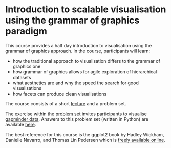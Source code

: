 # Introduction to scalable visualisation using the grammar of graphics paradigm
This course provides a half day introduction to visualisation using the grammar of graphics approach. In the course, participants will learn:

- how the traditional approach to visualisation differs to the grammar of graphics one
- how grammar of graphics allows for agile exploration of hierarchical datasets
- what aesthetics are and why the speed the search for good visualisations
- how facets can produce clean visualisations

The course consists of a short [lecture](https://htmlpreview.github.io/?https://github.com/ben18785/introduction_to_grammar_of_graphics/blob/main/presentations/grammar_of_graphics_visualisation.html) and a problem set.

The exercise within the [problem set](./problem_sets/gapminder.ipynb) invites participants to visualise [gapminder data](./problem_sets/data/gapminder.csv). Answers to this problem set (written in Python) are available [here](.problem_sets/answers/gapminder.ipynb).

The best reference for this course is the ggplot2 book by Hadley Wickham, Danielle Navarro, and Thomas Lin Pedersen which is [freely available online](https://ggplot2-book.org/).
